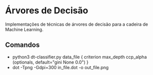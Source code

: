 <h1>Árvores de Decisão</h1>

<p>Implementações de técnicas de árvores de decisão para a cadeira de Machine Learning.</p>

<h2>Comandos</h2>
<ul>
	<li>python3 dt-classifier.py data_file { criterion max_depth ccp_alpha (optionals, default="gini None 0.0") }</li>
	<li>dot -Tpng -Gdpi=300 in_file.dot -o out_file.png</li>
</li>